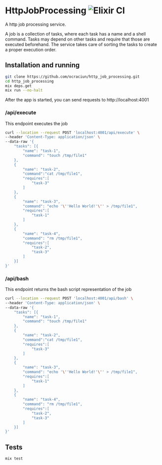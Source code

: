 # HttpJobProcessing ![Elixir CI](https://github.com/ocraciun/http_job_processing/actions/workflows/elixir.yml/badge.svg)



A http job processing service.

A job is a collection of tasks, where each task has a name and a shell command. Tasks may
depend on other tasks and require that those are executed beforehand. The service takes care
of sorting the tasks to create a proper execution order.

## Installation and running
```bash
git clone https://github.com/ocraciun/http_job_processing.git
cd http_job_processing
mix deps.get
mix run --no-halt
```

After the app is started, you can send requests to http://localhost:4001

### /api/execute
This endpoint executes the job

```bash
curl --location --request POST 'localhost:4001/api/execute' \
--header 'Content-Type: application/json' \
--data-raw '{
    "tasks": [{
        "name": "task-1",
        "command": "touch /tmp/file1"
    },
    {
        "name": "task-2",
        "command":"cat /tmp/file1",
        "requires":[
            "task-3"
        ]
    },
    {
        "name": "task-3",
        "command": "echo '\''Hello World!'\'' > /tmp/file1",
        "requires":[
            "task-1"
        ]
    },
    {
        "name": "task-4",
        "command": "rm /tmp/file1",
        "requires":[
            "task-2",
            "task-3"
        ]
    }]
}'
```

### /api/bash
This endpoint returns the bash script representation of the job

```bash
curl --location --request POST 'localhost:4001/api/bash' \
--header 'Content-Type: application/json' \
--data-raw '{
    "tasks": [{
        "name": "task-1",
        "command": "touch /tmp/file1"
    },
    {
        "name": "task-2",
        "command":"cat /tmp/file1",
        "requires":[
            "task-3"
        ]
    },
    {
        "name": "task-3",
        "command": "echo '\''Hello World!'\'' > /tmp/file1",
        "requires":[
            "task-1"
        ]
    },
    {
        "name": "task-4",
        "command": "rm /tmp/file1",
        "requires":[
            "task-2",
            "task-3"
        ]
    }]
}'
```


## Tests
```bash
mix test
```
